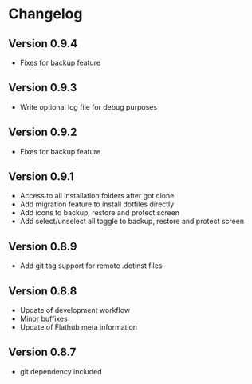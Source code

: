 # Changelog

## Version 0.9.4

- Fixes for backup feature

## Version 0.9.3

- Write optional log file for debug purposes

## Version 0.9.2

- Fixes for backup feature

## Version 0.9.1

- Access to all installation folders after got clone
- Add migration feature to install dotfiles directly
- Add icons to backup, restore and protect screen
- Add select/unselect all toggle to backup, restore and protect screen

## Version 0.8.9

- Add git tag support for remote .dotinst files

## Version 0.8.8

- Update of development workflow
- Minor buffixes
- Update of Flathub meta information

## Version 0.8.7

- git dependency included
